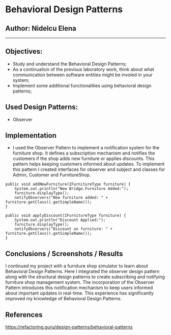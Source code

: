 # Behavioral Design Patterns


## Author: Nidelcu Elena

----

## Objectives:

* Study and understand the Behavioral Design Patterns;
* As a continuation of the previous laboratory work, think about what communication between software entities might be involed in your system;
* Implement some additional functionalities using behavioral design patterns;


## Used Design Patterns:

* Observer


## Implementation

* I used the Observer Pattern to implement a notification system for the furniture shop. It defines a subscription mechanism and notifies the customers if the shop adds new furniture or applies discounts. This pattern helps keeping customers informed about updates. To implement this pattern I created interfaces for observer and subject and classes for Admin, Customer and FurnitureShop.
```
public void addNewFurniture(IFurnitureType furniture) {
    System.out.println("New Bridge.Furniture Added:");
    furniture.displayType();
    notifyObservers("New furniture added: " + furniture.getClass().getSimpleName());
}

public void applyDiscount(IFurnitureType furniture) {
    System.out.println("Discount Applied:");
    furniture.displayType();
    notifyObservers("Discount on furniture: " + furniture.getClass().getSimpleName());
}
```


## Conclusions / Screenshots / Results
I continued my project with a furniture shop simulator to learn about Behavioral Design Patterns. Here I integrated the observer design pattern along with the structural design patterns to create subscribing and notifying furniture shop management system. The incorporation of the Observer Pattern introduces this notification mechanism to keep users informed about important updates in real-time. This experience has significantly improved my knowledge of Behavioral Design Patterns.

## References
https://refactoring.guru/design-patterns/behavioral-patterns